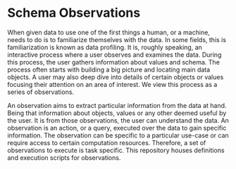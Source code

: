 # Schema Observations
When given data to use one of the first things a human, or a machine, needs to do is to familiarize themselves with the data.
In some fields, this is familiarization is known as data profiling.
It is, roughly speaking, an interactive process where a user observes and examines the data. 
During this process, the user gathers information about values and schema.
The process often starts with building a big picture and locating main data objects.
A user may also deep dive into details of certain objects or values focusing their attention on an area of interest.
We view this process as a series of observations.

An observation aims to extract particular information from the data at hand.
Being that information about objects, values or any other deemed useful by the user.
It is from those observations, the user can understand the data.
An observation is an action, or a query, executed over the data to gain specific information.
The observation can be specific to a particular use-case or can require access to certain computation resources.
Therefore, a set of observations to execute is task specific.
This repository houses definitions and execution scripts for observations.
